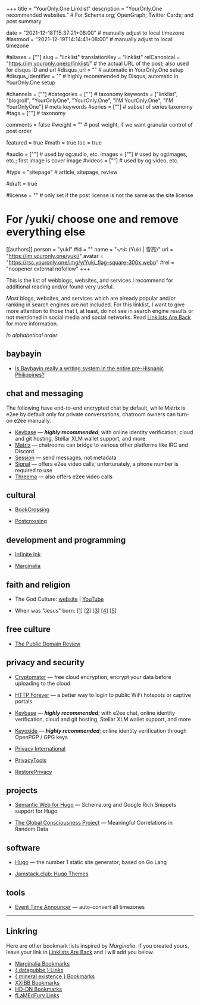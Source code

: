 +++
title = "YourOnly.One Linklist"
description = "YourOnly.One recommended websites."                                                    # For Schema.org; OpenGraph; Twitter Cards; and post summary

date = "2021-12-18T15:37:21+08:00"                                        # manually adjust to local timezone
#lastmod = "2021-12-19T14:14:41+08:00"                                        # manually adjust to local timezone

#aliases = [""]
slug = "linklist"
translationKey = "linklist"
relCanonical = "https://im.youronly.one/p/linklist/"                                                   # the actual URL of the post; also used for disqus ID and url
#disqus_url = ""                                                    # automatic in YourOnly.One setup
#disqus_identifier = ""                                             # highly recommended by Disqus; automatic in YourOnly.One setup

#channels = [""]
#categories = [""]                                                   # taxonomy
keywords = ["linklist", "blogroll", "YourOnlyOne", "YourOnly.One", "I'M YourOnly.One", "I'M YourOnlyOne"]                                                     # meta keywords
#series = [""]                                                       # subset of series taxonomy
#tags = [""]                                                         # taxonomy

comments = false
#weight = ""                                                        # post weight, if we want granular control of post order

featured = true
#math = true
toc = true

#audio = [""]                                                        # used by og:audio, etc.
images = [""]                                                       # used by og:images, etc.; first image is cover image
#videos = [""]                                                       # used by og:video, etc.

#type = "sitepage"                                                           # article, sitepage, review

#draft = true

#license = ""                                                       # only set if the post license is not the same as the site license

# For /yuki/ choose one and remove everything else
[[authors]]
  person = "yuki"
  #id = ""
  name = "ᜌᜓᜃᜒ (Yuki | 雪亮)"
  url = "https://im.youronly.one/yuki/"
  avatar = "https://rsc.youronly.one/img/y/Yuki_flag-square-300x.webp"
  #rel = "noopener external nofollow"
+++

This is the list of webblogs, websites, and services I recommend for additional reading and/or found very useful.

<!--more-->

*Most* blogs, websites, and services which are already popular and/or ranking in search engines are not included. For this linklist, I want to give more attention to those that I, at least, do not see in search engine results or not mentioned in social media and social networks. Read [Linklists Are Back](https://im.youronly.one/techmagus/linklists-are-back-2021353) for more information.

*In alphabetical order*

## baybayin

- <a href="https://www.quora.com/Is-Baybayin-really-a-writing-system-in-the-entire-pre-hispanic-Philippines-Whats-the-basis-for-making-it-a-national-writing-system-if-pre-hispanic-kingdoms-weren-t-homogenous/answer/Christopher-Ray-Miller" rel="noopener external">Is Baybayin really a writing system in the entire pre-Hispanic Philippines?</a>

## chat and messaging

The following have end-to-end encrypted chat by default, while Matrix is e2ee by default only for private conversations, chatroom owners can turn-on e2ee manually.

- <a href="https://keybase.io" rel="noopener external">Keybase</a> — ***highly recommended***; with online identity verification, cloud and git hosting, Stellar XLM wallet support, and more
- <a href="https://matrix.org" rel="noopener external">Matrix</a> — chatrooms can bridge to various other platforms like IRC and Discord
- <a href="https://getsession.org" rel="noopener external">Session</a> — send messages, not metadata
- <a href="https://signal.org" rel="noopener external">Signal</a> — offers e2ee video calls; unfortunately, a phone number is required to use
- <a href="https://threema.ch/en" rel="noopener external">Threema</a> — also offers e2ee video calls

## cultural

- <a href="https://www.bookcrossing.com" rel="noopener external">BookCrossing</a>

- <a href="https://www.postcrossing.com" rel="noopener external">Postcrossing</a>

## development and programming

- <a href="https://www.ii.com" rel="noopener external">Infinite Ink</a>

- <a href="https://www.marginalia.nu" rel="noopener external">Marginalia</a>

## faith and religion

- The God Culture: <a href="https://www.thegodculture.com" rel="noopener external">website</a> | <a href="https://www.youtube.com/channel/UCK_iDwUHcRA0h_TdUHP8zwg" rel="noopener external">YouTube</a>

- When was "Jesus" born: [<a href="http://www.yhrim.com/Teaching_Documents/Yahushas_Earthly_Birth_Month_~_2-5996_-_may_2014.pdf" rel="noopener external">1</a>] [<a href="https://excellent-valley.org/Communion/Communion_Folder/2_05_Pentecost.htm" rel="noopener external">2</a>] [<a href="https://www.youtube.com/watch?v=Kw1eg9XlG6A" rel="noopener external">3</a>] [<a href="https://www.youtube.com/watch?v=Y-OCC1XVGe0" rel="noopener external">4</a>] [<a href="https://www.youtube.com/watch?v=vpYFD-7BuuM" rel="noopener external">5</a>]

## free culture

- <a href="https://publicdomainreview.org" rel="noopener external">The Public Domain Review</a>

## privacy and security

- <a href="https://cryptomator.org" rel="noopener external">Cryptomator</a> — free cloud encryption; encrypt your data before uploading to the cloud

- <a href="http://httpforever.com" rel="noopener external">HTTP Forever</a> — a better way to login to public WiFi hotspots or captive portals
- <a href="https://keybase.io" rel="noopener external">Keybase</a> — ***highly recommended***; with e2ee chat, online identity verification, cloud and git hosting, Stellar XLM wallet support, and more
- <a href="https://keyoxide.org" rel="noopener external">Keyoxide</a> — ***highly recommended***; online identity verification through OpenPGP / GPG keys
- <a href="https://privacyinternational.org" rel="noopener external">Privacy International</a>
- <a href="https://www.privacytools.io" rel="noopener external">PrivacyTools</a>
- <a href="https://restoreprivacy.com" rel="noopener external">RestorePrivacy</a>

## projects

- <a href="https://semweb.youronly.one" rel="me noopener">Semantic Web for Hugo</a> — Schema.org and Google Rich Snippets support for Hugo

- <a href="https://gcpdot.com" rel="noopener external">The Global Consciousness Project</a> — Meaningful Correlations in Random Data

## software

- <a href="https://gohugo.io" rel="noopener external">Hugo</a> — the number 1 static site generator; based on Go Lang

- <a href="https://jamstack.club/#ssg=hugo" rel="noopener external">Jamstack.club: Hugo Themes</a>

## tools

- <a href="https://www.timeanddate.com/worldclock/fixedform.html" rel="noopener external">Event Time Announcer</a> — auto-convert all timezones

---

## Linkring

Here are other bookmark lists inspired by *Marginalia*. If you created yours, leave your link in [Linklists Are Back](https://im.youronly.one/techmagus/linklists-are-back-2021353) and I will add you below.

- <a href="https://memex.marginalia.nu/links/bookmarks.gmi" rel="noopener external">Marginalia Bookmarks</a>
- <a href="https://datagubbe.se/links/" rel="noopener external">{ datagubbe } Links</a>
- <a href="https://mineralexistence.com/bookmarks.html" rel="noopener external">{ mineral existence } Bookmarks</a>
- <a href="https://wiki.xxiivv.com/site/bookmarks.html" rel="noopener external">XXIBB Bookmarks</a>
- <a href="https://hd-dn.com/bookmarks/" rel="noopener external">HD-DN Bookmarks</a>
- <a href="https://flamedfury.com/links/" rel="noopener external">fLaMEdFury Links</a>

